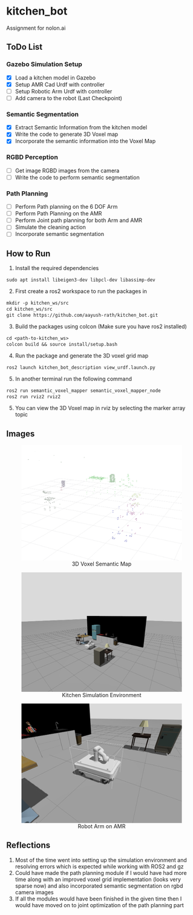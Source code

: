 # kitchen_bot
Assignment for nolon.ai

## ToDo List

### Gazebo Simulation Setup
- [x] Load a kitchen model in Gazebo
- [x] Setup AMR Cad Urdf with controller
- [ ] Setup Robotic Arm Urdf with controller
- [ ] Add camera to the robot (Last Checkpoint)

### Semantic Segmentation
- [x] Extract Semantic Information from the kitchen model
- [x] Write the code to generate 3D Voxel map
- [x] Incorporate the semantic information into the Voxel Map

### RGBD Perception
- [ ] Get image RGBD images from the camera
- [ ] Write the code to perform semantic segmentation 

### Path Planning
- [ ] Perform Path planning on the 6 DOF Arm
- [ ] Perform Path Planning on the AMR
- [ ] Perform Joint path planning for both Arm and AMR
- [ ] Simulate the cleaning action
- [ ] Incorporate semantic segmentation

## How to Run
1. Install the required dependencies
```shell script
sudo apt install libeigen3-dev libpcl-dev libassimp-dev
```

2. First create a ros2 workspace to run the packages in

```shell script
mkdir -p kitchen_ws/src
cd kitchen_ws/src
git clone https://github.com/aayush-rath/kitchen_bot.git
```

3. Build the packages using colcon (Make sure you have ros2 installed)
```shell script
cd <path-to-kitchen_ws>
colcon build && source install/setup.bash
```

4. Run the package and generate the 3D voxel grid map
```shell script
ros2 launch kitchen_bot_description view_urdf.launch.py
```

5. In another terminal run the following command
```shell script
ros2 run semantic_voxel_mapper semantic_voxel_mapper_node
ros2 run rviz2 rviz2
```

5. You can view the 3D Voxel map in rviz by selecting the marker array topic

## Images
<figure align="center">
    <img src="images/image.png" alt="alt text" width="500" align="center">
    <figcaption align="center">3D Voxel Semantic Map</figcaption>
</figure>

<figure align="center">
    <img src="images/2025-07-09T20:17:30.515460939.png" alt="alt text" width="500" align="center">
    <figcaption  align="center">Kitchen Simulation Environment</figcaption>
</figure>

<figure align="center">
    <img src="images/2025-07-09T20:19:36.842187033.png" alt="alt text" width="500" align="center">
    <figcaption  align="center">Robot Arm on AMR</figcaption>
</figure>

## Reflections

1. Most of the time went into setting up the simulation environment and resolving errors which is expected while working with ROS2 and gz
2. Could have made the path planning module if I would have had more time along with an improved voxel grid implementation (looks very sparse now) and also incorporated semantic segmentation on rgbd camera images
3. If all the modules would have been finished in the given time then I would have moved on to joint optimization of the path planning part
